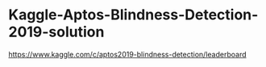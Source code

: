 # Kaggle-Aptos-Blindness-Detection-2019-solution
https://www.kaggle.com/c/aptos2019-blindness-detection/leaderboard
